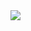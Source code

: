 <img src="https://github-readme-stats.vercel.app/api/top-langs/?username=pavelixo&hide=makefile,dockerfile,html,css,scss,vue&bg_color=0000&title_color=e6edf3&text_color=e6edf3&border_color=0000&hide_progress=true&langs_count=20" />
